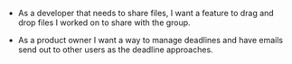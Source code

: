 - As a developer that needs to share files, I want a feature to drag and drop
files I worked on to share with the group.

- As a product owner I want a way to manage deadlines and have emails send out to other users as the deadline approaches.
